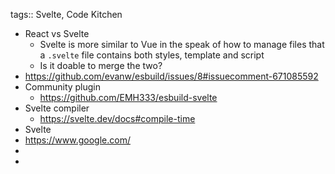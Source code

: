 tags:: Svelte, Code Kitchen

- React vs Svelte
	- Svelte is more similar to Vue in the speak of how to manage files that a `.svelte` file contains both styles, template and script
	- Is it doable to merge the two?
- https://github.com/evanw/esbuild/issues/8#issuecomment-671085592
- Community plugin
	- https://github.com/EMH333/esbuild-svelte
- Svelte compiler
	- https://svelte.dev/docs#compile-time
- Svelte
- https://www.google.com/
-
-